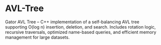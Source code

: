 # AVL-Tree
Gator AVL Tree – C++ implementation of a self-balancing AVL tree supporting O(log n) insertion, deletion, and search. Includes rotation logic, recursive traversals, optimized name-based queries, and efficient memory management for large datasets.
